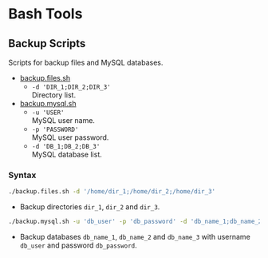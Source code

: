 # Bash Tools

## Backup Scripts

Scripts for backup files and MySQL databases.

- [backup.files.sh](backup.files.sh)
  - `-d 'DIR_1;DIR_2;DIR_3'`  
    Directory list.
- [backup.mysql.sh](backup.mysql.sh)
  - `-u 'USER'`  
    MySQL user name.
  - `-p 'PASSWORD'`  
    MySQL user password.
  - `-d 'DB_1;DB_2;DB_3'`  
    MySQL database list.

### Syntax

```sh
./backup.files.sh -d '/home/dir_1;/home/dir_2;/home/dir_3'
```

- Backup directories `dir_1`, `dir_2` and `dir_3`.

```sh
./backup.mysql.sh -u 'db_user' -p 'db_password' -d 'db_name_1;db_name_2;db_name_3'
```

- Backup databases `db_name_1`, `db_name_2` and `db_name_3` with username `db_user` and password `db_password`.
